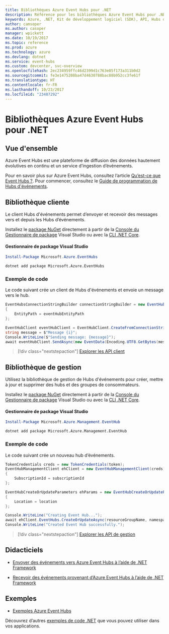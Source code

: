 ```yaml
---
title: Bibliothèques Azure Event Hubs pour .NET
description: Référence pour les bibliothèques Azure Event Hubs pour .NET
keywords: Azure, .NET, Kit de développement logiciel (SDK), API, Hubs d’événements
author: camsoper
ms.author: casoper
manager: wpickett
ms.date: 10/19/2017
ms.topic: reference
ms.prod: azure
ms.technology: azure
ms.devlang: dotnet
ms.service: event-hubs
ms.custom: devcenter, svc-overview
ms.openlocfilehash: 2ec234959ffc46d2399d1c763e05f173a311b0d2
ms.sourcegitcommit: fe3e1475208ba47d4630788bac88b952cc3fe61f
ms.translationtype: HT
ms.contentlocale: fr-FR
ms.lasthandoff: 10/23/2017
ms.locfileid: "23487292"
---
```

# <a name="azure-event-hubs-libraries-for-net"></a>Bibliothèques Azure Event Hubs pour .NET

## <a name="overview"></a>Vue d'ensemble

Azure Event Hubs est une plateforme de diffusion des données hautement évolutives en continu et un service d’ingestion d’événements.

Pour en savoir plus sur Azure Event Hubs, consultez l’article [Qu’est-ce que Event Hubs ?](/azure/event-hubs/event-hubs-what-is-event-hubs).  Pour commencer, consultez le [Guide de programmation de Hubs d'événements](/azure/event-hubs/event-hubs-programming-guide).

## <a name="client-library"></a>Bibliothèque cliente

Le client Hubs d'événements permet d’envoyer et recevoir des messages vers et depuis les Hubs d’événements.

Installez le [package NuGet](https://www.nuget.org/packages/Microsoft.Azure.EventHubs) directement à partir de la [Console du Gestionnaire de package][PackageManager] Visual Studio ou avec la [CLI .NET Core][DotNetCLI].

#### <a name="visual-studio-package-manager"></a>Gestionnaire de package Visual Studio

```powershell
Install-Package Microsoft.Azure.EventHubs
```

```bash
dotnet add package Microsoft.Azure.EventHubs
```

### <a name="code-example"></a>Exemple de code

Le code suivant crée un client de Hubs d'événements et envoie un message vers le hub.

```csharp
EventHubsConnectionStringBuilder connectionStringBuilder = new EventHubsConnectionStringBuilder(eventHubConnectionString)
{
    EntityPath = eventHubEntityPath
};

EventHubClient eventHubClient = EventHubClient.CreateFromConnectionString(connectionStringBuilder.ToString());
string message = $"Message {i}";
Console.WriteLine($"Sending message: {message}");
await eventHubClient.SendAsync(new EventData(Encoding.UTF8.GetBytes(message)));
```

> [!div class="nextstepaction"]
> [Explorer les API client](/dotnet/api/overview/azure/eventhub/client)

## <a name="management-library"></a>Bibliothèque de gestion

Utilisez la bibliothèque de gestion de Hubs d'événements pour créer, mettre à jour et supprimer des hubs et des groupes de consommateurs.

Installez le [package NuGet](https://www.nuget.org/packages/Microsoft.Azure.Management.EventHub) directement à partir de la [Console du Gestionnaire de package][PackageManager] Visual Studio ou avec la [CLI .NET Core][DotNetCLI].

#### <a name="visual-studio-package-manager"></a>Gestionnaire de package Visual Studio

```powershell
Install-Package Microsoft.Azure.Management.EventHub
```

```bash
dotnet add package Microsoft.Azure.Management.EventHub
```

### <a name="code-example"></a>Exemple de code

Le code suivant crée un nouveau hub d’événements.

```csharp
TokenCredentials creds = new TokenCredentials(token);
EventHubManagementClient ehClient = new EventHubManagementClient(creds)
{
    SubscriptionId = subscriptionId
};

EventHubCreateOrUpdateParameters ehParams = new EventHubCreateOrUpdateParameters()
{
    Location = location
};

Console.WriteLine("Creating Event Hub...");
await ehClient.EventHubs.CreateOrUpdateAsync(resourceGroupName, namespaceName, EventHubName, ehParams);
Console.WriteLine("Created Event Hub successfully.");
```

> [!div class="nextstepaction"]
> [Explorer les API de gestion](/dotnet/api/overview/azure/eventhub/management)

## <a name="tutorials"></a>Didacticiels

* [Envoyer des événements vers Azure Event Hubs à l’aide de .NET Framework](/azure/event-hubs/event-hubs-dotnet-framework-getstarted-send)

* [Recevoir des événements provenant d’Azure Event Hubs à l’aide de .NET Framework](/azure/event-hubs/event-hubs-dotnet-framework-getstarted-receive-eph)

## <a name="samples"></a>Exemples

* [Exemples Azure Event Hubs](https://github.com/Azure/azure-event-hubs/tree/master/samples)

Découvrez d’autres [exemples de code .NET](https://azure.microsoft.com/resources/samples/?platform=dotnet) que vous pouvez utiliser dans vos applications.

[PackageManager]: https://docs.microsoft.com/nuget/tools/package-manager-console
[DotNetCLI]: https://docs.microsoft.com/dotnet/core/tools/dotnet-add-package
